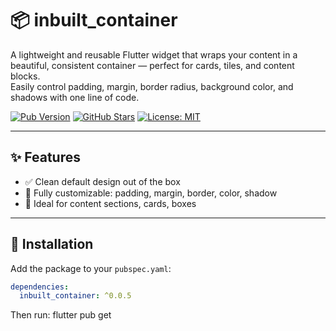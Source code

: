 # 📦 inbuilt_container

A lightweight and reusable Flutter widget that wraps your content in a beautiful, consistent container — perfect for cards, tiles, and content blocks.  
Easily control padding, margin, border radius, background color, and shadows with one line of code.

[![Pub Version](https://img.shields.io/pub/v/inbuilt_container.svg)](https://pub.dev/packages/inbuilt_container)
[![GitHub Stars](https://img.shields.io/github/stars/satyaroutray1/inbuilt_container?style=social)](https://github.com/satyaroutray1/inbuilt_container)
[![License: MIT](https://img.shields.io/badge/license-MIT-blue.svg)](LICENSE)

---

## ✨ Features

- ✅ Clean default design out of the box
- 🎯 Fully customizable: padding, margin, border, color, shadow
- 🧱 Ideal for content sections, cards, boxes

---

## 🚀 Installation

Add the package to your `pubspec.yaml`:

```yaml
dependencies:
  inbuilt_container: ^0.0.5
```
Then run:
  flutter pub get
